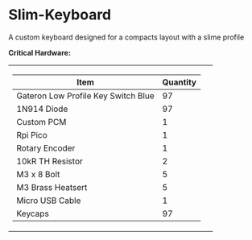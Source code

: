 # Slim-Keyboard

A custom keyboard designed for a compacts layout with a slime profile

**Critical Hardware:**  
<table>
  <tr>
    <td>

<!-- Markdown table goes here -->
  
| Item                                  | Quantity |
|---------------------------------------|----------|
| Gateron Low Profile Key Switch Blue   | 97       |
| 1N914 Diode                           | 97       |
| Custom PCM                            | 1        |
| Rpi Pico                              | 1        |
| Rotary Encoder                        | 1        |
| 10kR TH Resistor                      | 2        |
| M3 x 8 Bolt                           | 5        |
| M3 Brass Heatsert                     | 5        |
| Micro USB Cable                       | 1        |
| Keycaps                               | 97       |

  </td>
  <td>
    
  </td>
  </tr>
</table>
